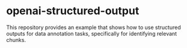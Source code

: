 # openai-structured-output

This repository provides an example that shows how to use structured outputs for data annotation tasks, specifically for identifying relevant chunks.
